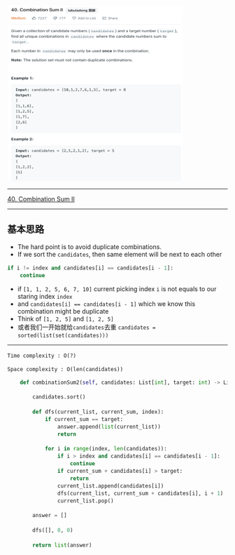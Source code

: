 <img src="2022-11-04-22-06-51.png" width="400" height="400"/>


___
[40. Combination Sum II](https://leetcode.com/problems/combination-sum-ii/)
___



## 基本思路
* The hard point is to avoid duplicate combinations.
* If we sort the `candidates`, then same element will be next to each other
```python
if i != index and candidates[i] == candidates[i - 1]:
    continue
```
* if `[1, 1, 2, 5, 6, 7, 10]` current picking index `i` is not equals to our staring index `index` 
* and  `candidates[i] == candidates[i - 1]` which we know this combination might be duplicate
* Think of `[1, 2, 5]` and `[1, 2, 5]`
* 或者我们一开始就给`candidates`去重 `candidates = sorted(list(set(candidates)))`
___

`Time complexity : O(?)`

`Space complexity : O(len(candidates))`
```python
    def combinationSum2(self, candidates: List[int], target: int) -> List[List[int]]:
        
        candidates.sort()
        
        def dfs(current_list, current_sum, index):
            if current_sum == target:
                answer.append(list(current_list))
                return
            
            for i in range(index, len(candidates)):
                if i > index and candidates[i] == candidates[i - 1]:
                    continue
                if current_sum + candidates[i] > target:
                    return
                current_list.append(candidates[i])
                dfs(current_list, current_sum + candidates[i], i + 1)
                current_list.pop()
            
        answer = []
        
        dfs([], 0, 0)
        
        return list(answer)
```
